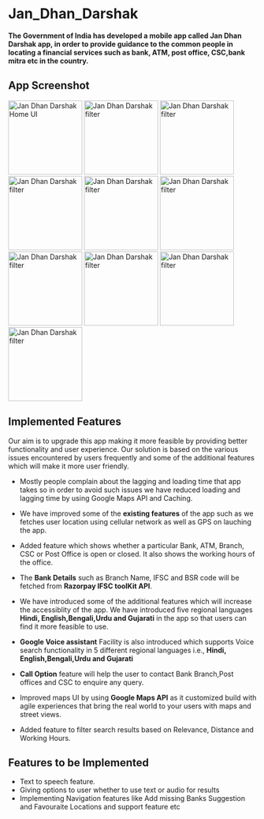# Jan_Dhan_Darshak
**The Government of India has developed a mobile app called Jan Dhan Darshak app, in order to provide guidance to the common people in locating a financial services such as bank, ATM, post office, CSC,bank mitra etc in the country.**  
## App Screenshot
<p float="left">
   <img src="https://i.imgur.com/a2nvlBe.jpg" width="150" alt="Jan Dhan Darshak Home UI"/>
  <img src="https://i.imgur.com/DJr7Ejz.jpg" width="150" alt="Jan Dhan Darshak filter" />
  <img src="https://i.imgur.com/bBMFDtc.jpg" width="150" alt="Jan Dhan Darshak filter" />
  <img src="https://i.imgur.com/AEXfTkU.jpg" width="150" alt="Jan Dhan Darshak filter" />
  <img src="https://i.imgur.com/2Yx1N4v.jpg" width="150" alt="Jan Dhan Darshak filter" />
  <img src="https://i.imgur.com/vmm1UEs.jpg" width="150" alt="Jan Dhan Darshak filter" />
  <img src="https://i.imgur.com/6OobMcz.jpg" width="150" alt="Jan Dhan Darshak filter" />
  <img src="https://i.imgur.com/RdOkg7c.jpg" width="150" alt="Jan Dhan Darshak filter" />
  <img src="https://i.imgur.com/bCdVKMv.jpg" width="150" alt="Jan Dhan Darshak filter" />
  <img src="https://i.imgur.com/EVqlQka.jpg" width="150" alt="Jan Dhan Darshak filter" />    
</p>

## Implemented Features
Our aim is to upgrade this app making it more feasible by providing better functionality and user experience. Our solution is based on the various issues encountered by users frequently and some of the additional features which will make it more user friendly.      
  - Mostly people complain about the lagging and loading time that app takes so in order to avoid such issues we have reduced loading and lagging time by using Google Maps API and Caching.   
  - We have improved some of the **existing features** of the app such as we fetches user location using cellular network as well as GPS on lauching the app.
  
  - Added feature which shows whether a particular Bank, ATM, Branch, CSC or Post Office is open or closed. It also shows the working hours of the office.
  - The **Bank Details** such as Branch Name, IFSC and BSR code will be fetched from **Razorpay IFSC toolKit API**. 
  - We have introduced some of the additional features which will increase the accessiblity of the app. We have introduced five regional languages **Hindi, English,Bengali,Urdu and Gujarati** in the app so that users can find it more feasible to use.                
  - **Google Voice assistant** Facility is also introduced which supports Voice search functionality in 5 different regional languages i.e., **Hindi, English,Bengali,Urdu and Gujarati**    
   - **Call Option** feature will help the user to contact Bank Branch,Post offices and CSC to enquire any query.     
   - Improved maps UI by using **Google Maps API** as it customized build with agile experiences that bring the real world to your users with maps and street views.    
   - Added feature to filter search results based on Relevance, Distance and Working Hours.
## Features to be Implemented
   - Text to speech feature.
   - Giving options to user whether to use text or audio for results
   - Implementing Navigation features like Add missing Banks Suggestion and Favouraite Locations and support feature etc
    
    
    
    
